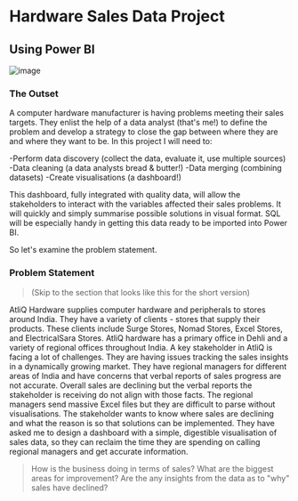 # Hardware Sales Data Project
## Using Power BI

![image](https://user-images.githubusercontent.com/14934475/223203540-deff816c-272f-41cb-98da-31108eda65d6.png)

### The Outset

A computer hardware manufacturer is having problems meeting their sales targets. They enlist the help of a data analyst (that's me!) to define the problem and develop a strategy to
close the gap between where they are and where they want to be. In this project I will need to:

-Perform data discovery (collect the data, evaluate it, use multiple sources)
-Data cleaning (a data analysts bread & butter!)
-Data merging (combining datasets)
-Create visualisations (a dashboard!)

This dashboard, fully integrated with quality data, will allow the stakeholders to interact with the variables affected their sales problems. It will quickly and simply summarise 
possible solutions in visual format. SQL will be especially handy in getting this data ready to be imported into Power BI.

So let's examine the problem statement.

### Problem Statement

>(Skip to the section that looks like this for the short version)

AtliQ Hardware supplies computer hardware and peripherals to stores around India. They have a variety of clients - stores that supply their products. These clients include Surge Stores,
Nomad Stores, Excel Stores, and ElectricalSara Stores. AtliQ hardware has a primary office in Dehli and a variety of regional offices throughout India. A key stakeholder in AtliQ
is facing a lot of challenges. They are having issues tracking the sales insights in a dynamically growing market. They have regional managers for different areas of India and 
have concerns that verbal reports of sales progress are not accurate. Overall sales are declining but the verbal reports the stakeholder is receiving do not align with those facts. The regional
managers send massive Excel files but they are difficult to parse without visualisations.
The stakeholder wants to know where sales are declining and what the reason is so that solutions can be implemented. They have asked me to design a dashboard with a simple, digestible
visualisation of sales data, so they can reclaim the time they are spending on calling regional managers and get accurate information.

>How is the business doing in terms of sales?
>What are the biggest areas for improvement?
>Are the any insights from the data as to "why" sales have declined?


